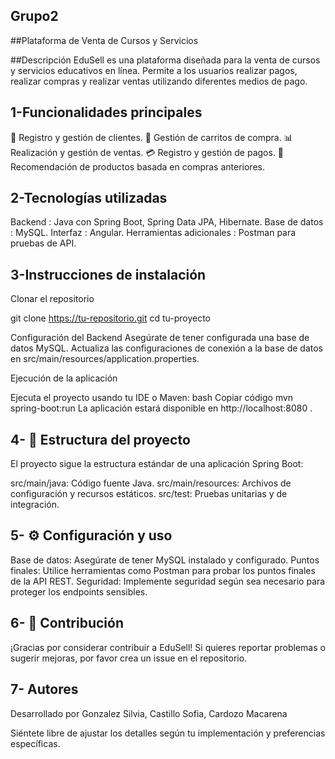 ## Grupo2

##Plataforma de Venta de Cursos y Servicios

##Descripción
EduSell es una plataforma diseñada para la venta de cursos y servicios educativos en línea. Permite a los usuarios realizar pagos, realizar compras y realizar ventas utilizando diferentes medios de pago.

## 1-Funcionalidades principales
💼 Registro y gestión de clientes.
🛒 Gestión de carritos de compra.
📊 Realización y gestión de ventas.
💳 Registro y gestión de pagos.
🎯 Recomendación de productos basada en compras anteriores.

## 2-Tecnologías utilizadas
Backend : Java con Spring Boot, Spring Data JPA, Hibernate.
Base de datos : MySQL.
Interfaz : Angular.
Herramientas adicionales : Postman para pruebas de API.

## 3-Instrucciones de instalación
Clonar el repositorio

git clone https://tu-repositorio.git
cd tu-proyecto

Configuración del Backend Asegúrate de tener configurada una base de datos MySQL. Actualiza las configuraciones de conexión a la base de datos en src/main/resources/application.properties.

Ejecución de la aplicación

Ejecuta el proyecto usando tu IDE o Maven: bash Copiar código mvn spring-boot:run La aplicación estará disponible en http://localhost:8080 .

## 4- 📂 Estructura del proyecto
El proyecto sigue la estructura estándar de una aplicación Spring Boot:

src/main/java: Código fuente Java. src/main/resources: Archivos de configuración y recursos estáticos. src/test: Pruebas unitarias y de integración.

## 5- ⚙️ Configuración y uso
Base de datos: Asegúrate de tener MySQL instalado y configurado. Puntos finales: Utilice herramientas como Postman para probar los puntos finales de la API REST. Seguridad: Implemente seguridad según sea necesario para proteger los endpoints sensibles.

## 6- 🤝 Contribución
¡Gracias por considerar contribuir a EduSell! Si quieres reportar problemas o sugerir mejoras, por favor crea un issue en el repositorio.

## 7- Autores
Desarrollado por Gonzalez Silvia, Castillo Sofia, Cardozo Macarena

Siéntete libre de ajustar los detalles según tu implementación y preferencias específicas.